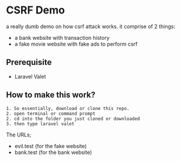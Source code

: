 
# CSRF Demo

a really dumb demo on how csrf attack works. it comprise of 2 things:

- a bank website with transaction history
- a fake movie website with fake ads to perform csrf






## Prerequisite

- Laravel Valet




## How to make this work?

    1. So essentially, download or clone this repo.
    2. open terminal or command prompt
    2. cd into the folder you just cloned or downloaded
    3. then type laravel valet

The URLs;

- evil.test (for the fake website)
- bank.test (for the bank website)
